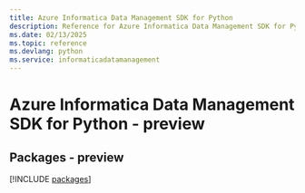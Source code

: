 ```yaml
---
title: Azure Informatica Data Management SDK for Python
description: Reference for Azure Informatica Data Management SDK for Python
ms.date: 02/13/2025
ms.topic: reference
ms.devlang: python
ms.service: informaticadatamanagement
---
```

# Azure Informatica Data Management SDK for Python - preview
## Packages - preview
[!INCLUDE [packages](informatica-data-management-index.md)]